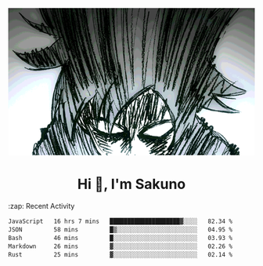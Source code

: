 <body>
<h1 align="center"></h1>
<br>
<div align="center">
<img width="auto" height="300" src="Img/mobFreakoutLonger.gif"/>
</div>
</div>
<h1 align="center">Hi 👋, I'm Sakuno</h1>
:zap: Recent Activity

<!--START_SECTION:waka-->

```txt
JavaScript   16 hrs 7 mins   ████████████████████▓░░░░   82.34 %
JSON         58 mins         █▒░░░░░░░░░░░░░░░░░░░░░░░   04.95 %
Bash         46 mins         █░░░░░░░░░░░░░░░░░░░░░░░░   03.93 %
Markdown     26 mins         ▓░░░░░░░░░░░░░░░░░░░░░░░░   02.26 %
Rust         25 mins         ▓░░░░░░░░░░░░░░░░░░░░░░░░   02.14 %
```

<!--END_SECTION:waka-->
